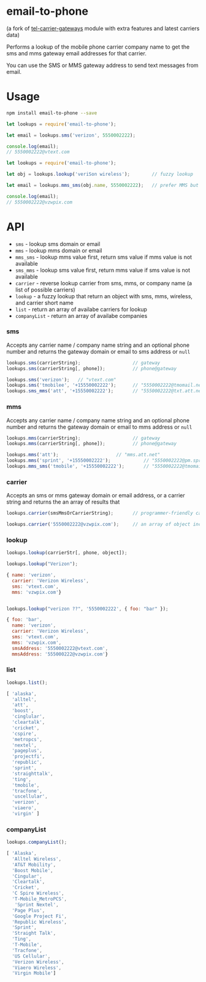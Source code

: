 email-to-phone
====================

(a fork of [tel-carrier-gateways](https://www.npmjs.com/package/tel-carrier-gateways) module with extra features and latest carriers data)

Performs a lookup of the mobile phone carrier company name to get the sms and mms gateway email addresses for that carrier.

You can use the SMS or MMS gateway address to send text messages from email.

Usage
===

```bash
npm install email-to-phone --save
```

```javascript
let lookups = require('email-to-phone');

let email = lookups.sms('verizon', 5550002222);

console.log(email);
// 5550002222@vtext.com
```

```javascript
let lookups = require('email-to-phone');

let obj = lookups.lookup('veriSon wireless');        // fuzzy lookup

let email = lookups.mms_sms(obj.name, 5550002222);   // prefer MMS but SMS is ok

console.log(email);
// 5550002222@vzwpix.com
```

API
===

  * `sms` - lookup sms domain or email
  * `mms` - lookup mms domain or email
  * `mms_sms` - lookup mms value first, return sms value if mms value is not available
  * `sms_mms` - lookup sms value first, return mms value if sms value is not available
  * `carrier` - reverse lookup carrier from sms, mms, or company name (a list of possible carriers)
  * `lookup` - a fuzzy lookup that return an object with sms, mms, wireless, and carrier short name
  * `list` - return an array of availabe carriers for lookup
  * `companyList` - return an array of availabe companies

### sms

Accepts any carrier name / company name string and an optional phone number
and returns the gateway domain or email to sms address or `null`

```javascript
lookups.sms(carrierString);                   // gateway
lookups.sms(carrierString[, phone]);          // phone@gateway
```

```javascript
lookups.sms('verizon');   // "vtext.com"
lookups.sms('tmobilee', '+15550002222');      // "5550002222@tmomail.net"
lookups.sms_mms('att', '+15550002222');       // "5550002222@txt.att.net"
```

### mms

Accepts any carrier name / company name string and an optional phone number
and returns the gateway domain or email to mms address or `null`

```javascript
lookups.mms(carrierString);                   // gateway
lookups.mms(carrierString[, phone]);          // phone@gateway
```

```javascript
lookups.mms('att');                     // "mms.att.net"
lookups.mms('sprint', '+15550002222');            // "5550002222@pm.sprint.com"
lookups.mms_sms('tmobile', '+15550002222');       // "5550002222@tmomail.net"
```

### carrier

Accepts an sms or mms gateway domain or email address, or a carrier string
and returns the an array of results that

```javascript
lookups.carrier(smsMmsOrCarrierString);       // programmer-friendly carrier name
```

```javascript
lookups.carrier('5550002222@vzwpix.com');     // an array of object included "verizon", "page plus"
```

### lookup

```javascript
lookups.lookup(carrierStr[, phone, object]);
```

```javascript
lookups.lookup("Verizon");

{ name: 'verizon',
  carrier: 'Verizon Wireless',
  sms: 'vtext.com',
  mms: 'vzwpix.com'}


lookups.lookup("verizon ??", '5550002222', { foo: "bar" });

{ foo: 'bar',
  name: 'verizon',
  carrier: 'Verizon Wireless',
  sms: 'vtext.com',
  mms: 'vzwpix.com',
  smsAddress: '5550002222@vtext.com',
  mmsAddress: '555000222@vzwpix.com'}
```

### list

```javascript
lookups.list();

[ 'alaska',
  'alltel',
  'att',
  'boost',
  'cinglular',
  'cleartalk',
  'cricket',
  'cspire',
  'metropcs',
  'nextel',
  'pageplus',
  'projectfi',
  'republic',
  'sprint',
  'straighttalk',
  'ting',
  'tmobile',
  'tracfone',
  'uscellular',
  'verizon',
  'viaero',
  'virgin' ]
```

### companyList

```javascript
lookups.companyList();

[ 'Alaska',
  'Alltel Wireless',
  'AT&T Mobility',
  'Boost Mobile',
  'Cingular',
  'Cleartalk',
  'Cricket',
  'C Spire Wireless',
  'T-Mobile_MetroPCS',
   'Sprint Nextel',
  'Page Plus',
  'Google Project Fi',
  'Republic Wireless',
  'Sprint',
  'Straight Talk',
  'Ting',
  'T-Mobile',
  'Tracfone',
  'US Cellular',
  'Verizon Wireless',
  'Viaero Wireless',
  'Virgin Mobile']
```
